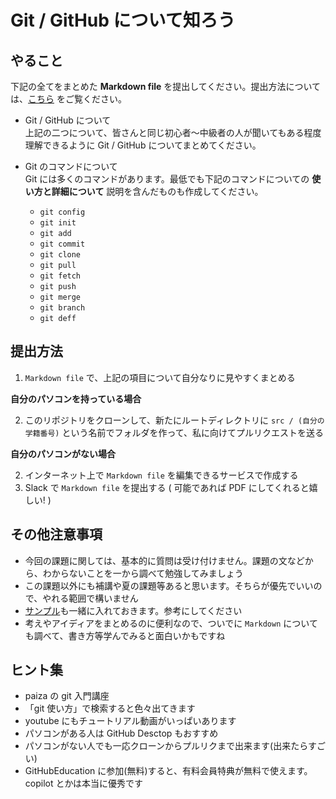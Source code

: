 # Git / GitHub について知ろう

## やること

下記の全てをまとめた **Markdown file** を提出してください。提出方法については、[こちら](#提出方法) をご覧ください。

- Git / GitHub について\
上記の二つについて、皆さんと同じ初心者～中級者の人が聞いてもある程度理解できるように Git / GitHub についてまとめてください。

- Git のコマンドについて\
Git には多くのコマンドがあります。最低でも下記のコマンドについての **使い方と詳細について** 説明を含んだものも作成してください。
    - `git config`
    - `git init`
    - `git add`
    - `git commit`
    - `git clone`
    - `git pull`
    - `git fetch`
    - `git push`
    - `git merge`
    - `git branch`
    - `git deff`

## 提出方法

1. `Markdown file` で、上記の項目について自分なりに見やすくまとめる

**自分のパソコンを持っている場合**

2. このリポジトリをクローンして、新たにルートディレクトリに `src / (自分の学籍番号)` という名前でフォルダを作って、私に向けてプルリクエストを送る

**自分のパソコンがない場合**

2. インターネット上で `Markdown file` を編集できるサービスで作成する
3. Slack で `Markdown file` を提出する ( 可能であれば PDF にしてくれると嬉しい! )

## その他注意事項

- 今回の課題に関しては、基本的に質問は受け付けません。課題の文などから、わからないことを一から調べて勉強してみましょう
- この課題以外にも補講や夏の課題等あると思います。そちらが優先でいいので、やれる範囲で構いません
- [サンプル](./src/231020/main.md)も一緒に入れておきます。参考にしてください
- 考えやアイディアをまとめるのに便利なので、ついでに `Markdown` についても調べて、書き方等学んでみると面白いかもですね

## ヒント集

- paiza の git 入門講座
- 「git 使い方」で検索すると色々出てきます
- youtube にもチュートリアル動画がいっぱいあります
- パソコンがある人は GitHub Desctop もおすすめ
- パソコンがない人でも一応クローンからプルリクまで出来ます(出来たらすごい)
- GitHubEducation に参加(無料)すると、有料会員特典が無料で使えます。copilot とかは本当に優秀です
